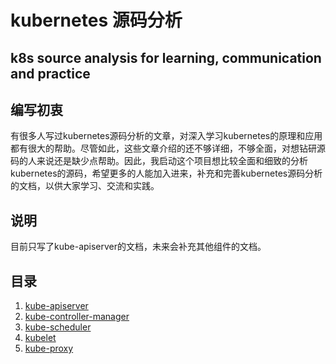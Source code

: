 # kubernetes 源码分析
## k8s source analysis for learning, communication and practice
## 编写初衷
有很多人写过kubernetes源码分析的文章，对深入学习kubernetes的原理和应用都有很大的帮助。尽管如此，这些文章介绍的还不够详细，不够全面，对想钻研源码的人来说还是缺少点帮助。因此，我启动这个项目想比较全面和细致的分析kubernetes的源码，希望更多的人能加入进来，补充和完善kubernetes源码分析的文档，以供大家学习、交流和实践。
## 说明
目前只写了kube-apiserver的文档，未来会补充其他组件的文档。
## 目录
1. [kube-apiserver](/kube-apiserver/kube-apiserver.md)
2. [kube-controller-manager](/kube-controller-manager/kube-controller-manager.md)
3. [kube-scheduler](/kube-scheduler/kube-scheduler.md)
4. [kubelet](/kubelet/kubelet.md)
5. [kube-proxy](/kube-proxy/kube-proxy.md)
